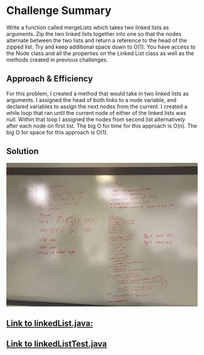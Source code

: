 # Challenge Summary
Write a function called mergeLists which takes two linked lists as arguments. 
Zip the two linked lists together into one so that the nodes alternate between the two lists and return a reference to the head of the zipped list. 
Try and keep additional space down to O(1). You have access to the Node class and all the properties on the Linked List class as well as the methods created in previous challenges.

## Approach & Efficiency
For this problem, I created a method that would take in two linked lists as arguments. 
I assigned the head of both links to a node variable, and declared variables to assign the next nodes from the current.
I created a while loop that ran until the current node of either of the linked lists was null.
Within that loop I assigned the nodes from second list alternatively after each node on first list.
The big O for time for this approach is O(n).
The big O for space for this approach is O(1).

## Solution
![Linked list insertion](https://raw.githubusercontent.com/sadhikari07/data-structures-and-algorithms/master/java401_code_challenges/assets/mergeLists.jpg)


## [Link to linkedList.java:](https://github.com/sadhikari07/data-structures-and-algorithms/blob/master/java401_code_challenges/src/main/java/java401_code_challenges/linkedlist/LinkedList.java)

## [Link to linkedListTest.java](https://github.com/sadhikari07/data-structures-and-algorithms/blob/master/java401_code_challenges/src/test/java/java401_code_challenges/linkedlist/LinkedListTest.java)

